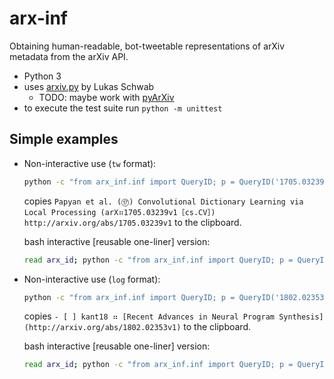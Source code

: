 # arx-inf

Obtaining human-readable, bot-tweetable representations of arXiv metadata from the arXiv API.

- Python 3
- uses [arxiv.py](https://pypi.python.org/pypi/arxiv) by Lukas Schwab
  - TODO: maybe work with [pyArXiv](https://github.com/devArtoria/pyArXiv)
- to execute the test suite run `python -m unittest`

## Simple examples

- Non-interactive use (`tw` format):

  ```sh
  python -c "from arx_inf.inf import QueryID; p = QueryID('1705.03239'); print(p)" | xclip -sel clip
  ```

  copies `Papyan et al. (⑰) Convolutional Dictionary Learning via Local Processing (arX⠶1705.03239v1［cs.CV］) http://arxiv.org/abs/1705.03239v1` to the clipboard.

  bash interactive [reusable one-liner] version:

  ```sh
  read arx_id; python -c "from arx_inf.inf import QueryID; p = QueryID('$arx_id'); print(p)" | xclip -sel clip
  ```

- Non-interactive use (`log` format):
  
  ```sh
  python -c "from arx_inf.inf import QueryID; p = QueryID('1802.02353', to='log'); print(p)" | xclip -sel clip
  ```

  copies `- [ ] kant18 ⠶ [Recent Advances in Neural Program Synthesis](http://arxiv.org/abs/1802.02353v1)` to the clipboard.

  bash interactive [reusable one-liner] version:

  ```sh
  read arx_id; python -c "from arx_inf.inf import QueryID; p = QueryID('$arx_id', to='log'); print(p)" | xclip -sel clip
  ```
